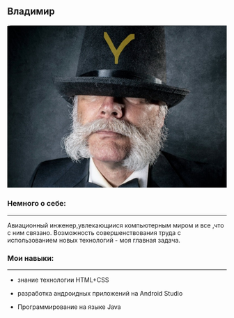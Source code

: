 ## Владимир

![](https://github.com/Vladbor787/gitdiploma/blob/master/img/fotoabout.jpg)

### Немного о себе:
----
Авиационный инженер,увлекающиися компьютерным миром и все ,что с ним связано. 
Возможность совершенствования труда с использованием новых технологий - моя главная задача.

### Мои навыки:
----
- знание технологии HTML+CSS

- разработка андроидных приложений на Android Studio

- Программирование на языке Java

 



